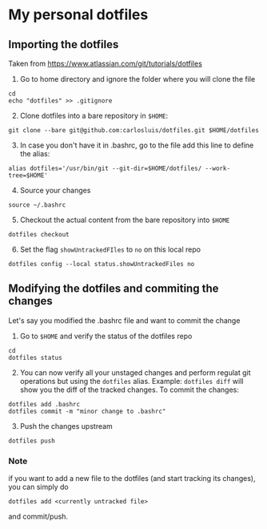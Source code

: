 # My personal dotfiles

## Importing the dotfiles
Taken from https://www.atlassian.com/git/tutorials/dotfiles

1. Go to home directory and ignore the folder where you will clone the file
```
cd
echo "dotfiles" >> .gitignore
```

2. Clone dotfiles into a bare repository in `$HOME`:
```
git clone --bare git@github.com:carlosluis/dotfiles.git $HOME/dotfiles
```

3. In case you don't have it in .bashrc, go to the file add this line to define the alias:
```
alias dotfiles='/usr/bin/git --git-dir=$HOME/dotfiles/ --work-tree=$HOME'
```

4. Source your changes
```
source ~/.bashrc
```

5. Checkout the actual content from the bare repository into `$HOME`
```
dotfiles checkout
```

6. Set the flag `showUntrackedFIles` to `no` on this local repo
```
dotfiles config --local status.showUntrackedFiles no
```

## Modifying the dotfiles and commiting the changes
Let's say you modified the .bashrc file and want to commit the change
1. Go to `$HOME` and verify the status of the dotfiles repo
```
cd
dotfiles status
```

2. You can now verify all your unstaged changes and perform regulat git operations but using the `dotfiles` alias. Example: `dotfiles diff` will show you the diff of the tracked changes. To commit the changes:

```
dotfiles add .bashrc
dotfiles commit -m "minor change to .bashrc"
```

3. Push the changes upstream
```
dotfiles push
```

### Note
if you want to add a new file to the dotfiles (and start tracking its changes), you can simply do
```
dotfiles add <currently untracked file>
``` 
and commit/push.
